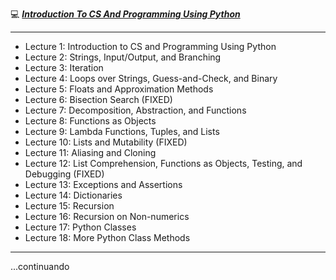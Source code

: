 
💻 [***Introduction To CS And Programming Using Python***](https://ocw.mit.edu/courses/6-100l-introduction-to-cs-and-programming-using-python-fall-2022/)

----

- Lecture 1: Introduction to CS and Programming Using Python
- Lecture 2: Strings, Input/Output, and Branching
- Lecture 3: Iteration
- Lecture 4: Loops over Strings, Guess-and-Check, and Binary
- Lecture 5: Floats and Approximation Methods
- Lecture 6: Bisection Search (FIXED)
- Lecture 7: Decomposition, Abstraction, and Functions
- Lecture 8: Functions as Objects
- Lecture 9: Lambda Functions, Tuples, and Lists
- Lecture 10: Lists and Mutability (FIXED)
- Lecture 11: Aliasing and Cloning
- Lecture 12: List Comprehension, Functions as Objects, Testing, and Debugging (FIXED)
- Lecture 13: Exceptions and Assertions
- Lecture 14: Dictionaries
- Lecture 15: Recursion
- Lecture 16: Recursion on Non-numerics
- Lecture 17: Python Classes
- Lecture 18: More Python Class Methods
----
...continuando